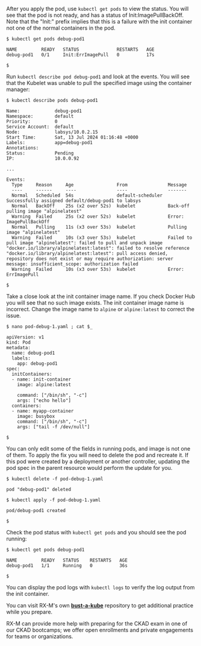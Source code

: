 <!-- CKAD Self-Study Mod 5 -->

After you apply the pod, use <code>kubectl get pods</code> to view the status. You will see that the pod is not ready, and has a status of Init:ImagePullBackOff. Note that the "Init:" prefix implies that this is a failure with the init container not one of the normal containers in the pod.

<pre class="wp-block-code"><code>$ kubectl get pods debug-pod1

NAME         READY   STATUS              RESTARTS   AGE
debug-pod1   0/1     Init:ErrImagePull   0          17s

$
</code></pre>

Run <code>kubectl describe pod debug-pod1</code> and look at the events. You will see that the Kubelet was unable to pull the specified image using the container manager:

<pre class="wp-block-code"><code>$ kubectl describe pods debug-pod1

Name:             debug-pod1
Namespace:        default
Priority:         0
Service Account:  default
Node:             labsys/10.0.2.15
Start Time:       Sat, 13 Jul 2024 01:16:48 +0000
Labels:           app=debug-pod1
Annotations:      <none>
Status:           Pending
IP:               10.0.0.92

...

Events:
  Type     Reason     Age                From               Message
  ----     ------     ----               ----               -------
  Normal   Scheduled  54s                default-scheduler  Successfully assigned default/debug-pod1 to labsys
  Normal   BackOff    25s (x2 over 52s)  kubelet            Back-off pulling image "alpinelatest"
  Warning  Failed     25s (x2 over 52s)  kubelet            Error: ImagePullBackOff
  Normal   Pulling    11s (x3 over 53s)  kubelet            Pulling image "alpinelatest"
  Warning  Failed     10s (x3 over 53s)  kubelet            Failed to pull image "alpinelatest": failed to pull and unpack image "docker.io/library/alpinelatest:latest": failed to resolve reference "docker.io/library/alpinelatest:latest": pull access denied, repository does not exist or may require authorization: server message: insufficient_scope: authorization failed
  Warning  Failed     10s (x3 over 53s)  kubelet            Error: ErrImagePull

$
</code></pre>

Take a close look at the init container image name. If you check Docker Hub you will see that no such image exists. The init  container image name is incorrect. Change the image name to <code>alpine</code> or <code>alpine:latest</code> to correct the issue.

<pre class="wp-block-code"><code>$ nano pod-debug-1.yaml ; cat $_

apiVersion: v1
kind: Pod
metadata:
  name: debug-pod1
  labels:
    app: debug-pod1
spec:
  initContainers:
  - name: init-container
    image: alpine:latest

    command: ["/bin/sh", "-c"]
    args: ["echo hello"]
  containers:
  - name: myapp-container
    image: busybox
    command: ["/bin/sh", "-c"]
    args: ["tail -f /dev/null"]

$
</code></pre>

You can only edit some of the fields in running pods, and image is not one of them. To apply the fix you will need to delete the pod and recreate it. If this pod were created by a deployment or another controller, updating the pod spec in the parent resource would perform the update for you.

<pre class="wp-block-code"><code>$ kubectl delete -f pod-debug-1.yaml

pod "debug-pod1" deleted

$ kubectl apply -f pod-debug-1.yaml

pod/debug-pod1 created

$
</code></pre>

Check the pod status with <code>kubectl get pods</code> and you should see the pod running:

<pre class="wp-block-code"><code>$ kubectl get pods debug-pod1

NAME         READY   STATUS    RESTARTS   AGE
debug-pod1   1/1     Running   0          36s

$
</code></pre>

You can display the pod logs with <code>kubectl logs</code> to verify the log output from the init container.

You can visit RX-M's own <strong><a href="https://kubernetes.io/docs/tasks/debug-application-cluster/">bust-a-kube</a></strong> repository to get additional practice while you prepare.

RX-M can provide more help with preparing for the CKAD exam in one of our CKAD bootcamps; we offer open enrollments and private engagements for teams or organizations.
